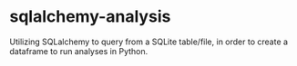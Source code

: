 # sqlalchemy-analysis
Utilizing SQLalchemy to query from a SQLite table/file, in order to create a dataframe to run analyses in Python.
